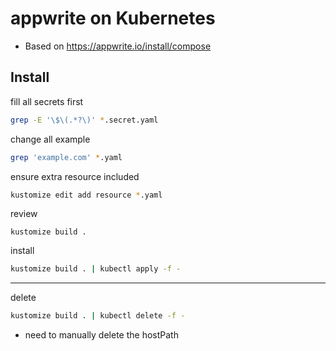 # appwrite on Kubernetes

- Based on https://appwrite.io/install/compose

## Install

fill all secrets first

```bash
grep -E '\$\(.*?\)' *.secret.yaml
```

change all example

```bash
grep 'example.com' *.yaml
```

ensure extra resource included

```bash
kustomize edit add resource *.yaml
```

review

```base
kustomize build .
```

install

```bash
kustomize build . | kubectl apply -f -
```

---

delete

```bash
kustomize build . | kubectl delete -f -
```

- need to manually delete the hostPath
